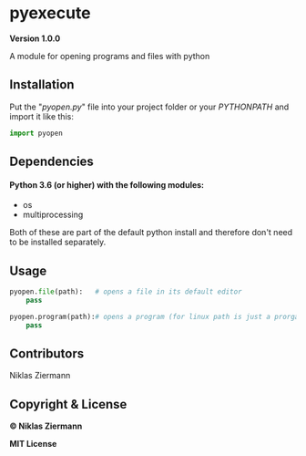 # pyexecute

**Version 1.0.0**

A module for opening programs and files with python

## Installation

Put the "*pyopen.py*" file into your project folder or your *PYTHONPATH* and import it like this:

```python
import pyopen
```

## Dependencies

#### Python 3.6 (or higher) with the following modules:

- os
- multiprocessing

Both of these are part of the default python install and therefore don't need to be installed separately.

## Usage

```python
pyopen.file(path):	 # opens a file in its default editor
    pass

pyopen.program(path):# opens a program (for linux path is just a prorgams name e.g "obs")
    pass
```

## Contributors

Niklas Ziermann

## Copyright & License

**© Niklas Ziermann** 

**MIT License**

